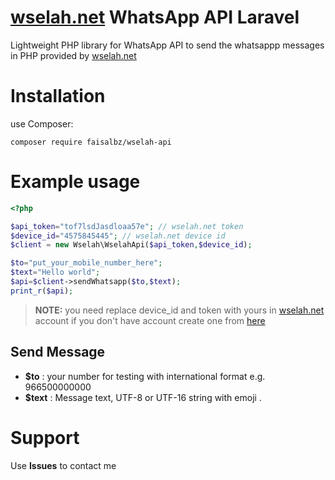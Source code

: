 # [wselah.net](https://wselah.net) WhatsApp API Laravel

Lightweight PHP library for WhatsApp API to send the whatsappp messages in PHP provided by [wselah.net](https://wselah.net)

# Installation

use Composer:

```
composer require faisalbz/wselah-api
```

# Example usage

```php
<?php

$api_token="tof7lsdJasdloaa57e"; // wselah.net token
$device_id="4575845445"; // wselah.net device id
$client = new Wselah\WselahApi($api_token,$device_id);

$to="put_your_mobile_number_here";
$text="Hello world";
$api=$client->sendWhatsapp($to,$text);
print_r($api);
```

> **NOTE:** you need replace device_id and token with yours in [wselah.net](https://wselah.net) account if you don't have account create one from [here](https://wselah.net)

## Send Message

- **$to** : your number for testing with international format e.g. 966500000000
- **$text** : Message text, UTF-8 or UTF-16 string with emoji .

# Support

Use **Issues** to contact me
